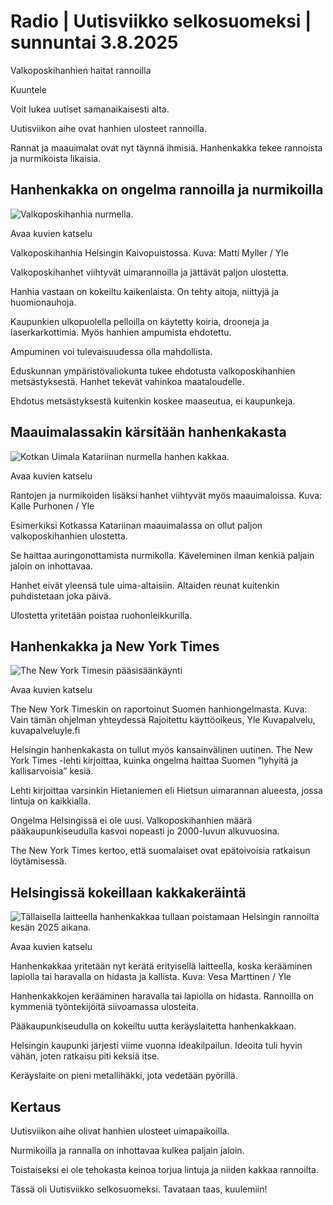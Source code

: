 # Radio | Uutisviikko selkosuomeksi | sunnuntai 3.8.2025

Valkoposkihanhien haitat rannoilla

Kuuntele

Voit lukea uutiset samanaikaisesti alta.

Uutisviikon aihe ovat hanhien ulosteet rannoilla.

Rannat ja maauimalat ovat nyt täynnä ihmisiä. Hanhenkakka tekee rannoista ja nurmikoista likaisia.

## Hanhenkakka on ongelma rannoilla ja nurmikoilla

![Valkoposkihanhia nurmella.](https://images.cdn.yle.fi/image/upload/c_crop,h_1956,w_3478,x_0,y_3/ar_1.7777777777777777,c_fill,g_faces,h_431,w_767/dpr_1.0/q_auto:eco/f_auto/fl_lossy/v1753785068/39-14999976888a2673c17e)

Avaa kuvien katselu

Valkoposkihanhia Helsingin Kaivopuistossa. Kuva: Matti Myller / Yle

Valkoposkihanhet viihtyvät uimarannoilla ja jättävät paljon ulostetta.

Hanhia vastaan on kokeiltu kaikenlaista. On tehty aitoja, niittyjä ja huomionauhoja.

Kaupunkien ulkopuolella pelloilla on käytetty koiria, drooneja ja laserkarkottimia. Myös hanhien ampumista ehdotettu.

Ampuminen voi tulevaisuudessa olla mahdollista.

Eduskunnan ympäristövaliokunta tukee ehdotusta valkoposkihanhien metsästyksestä. Hanhet tekevät vahinkoa maataloudelle.

Ehdotus metsästyksestä kuitenkin koskee maaseutua, ei kaupunkeja.

## Maauimalassakin kärsitään hanhenkakasta

![Kotkan Uimala Katariinan nurmella hanhen kakkaa.](https://images.cdn.yle.fi/image/upload/c_crop,h_2597,w_4617,x_12,y_234/ar_1.7777777777777777,c_fill,g_faces,h_431,w_767/dpr_1.0/q_auto:eco/f_auto/fl_lossy/v1751444896/39-14885036864ec76e78c6)

Avaa kuvien katselu

Rantojen ja nurmikoiden lisäksi hanhet viihtyvät myös maauimaloissa. Kuva: Kalle Purhonen / Yle

Esimerkiksi Kotkassa Katariinan maauimalassa on ollut paljon valkoposkihanhien ulostetta.

Se haittaa auringonottamista nurmikolla. Käveleminen ilman kenkiä paljain jaloin on inhottavaa.

Hanhet eivät yleensä tule uima-altaisiin. Altaiden reunat kuitenkin puhdistetaan joka päivä.

Ulostetta yritetään poistaa ruohonleikkurilla.

## Hanhenkakka ja New York Times

![The New York Timesin pääsisäänkäynti](https://images.cdn.yle.fi/image/upload/c_crop,h_1683,w_2992,x_0,y_0/ar_1.7777777777777777,c_fill,g_faces,h_431,w_767/dpr_1.0/q_auto:eco/f_auto/fl_lossy/v1524817533/39-4818345ae2de2e6713f)

Avaa kuvien katselu

The New York Timeskin on raportoinut Suomen hanhiongelmasta. Kuva: Vain tämän ohjelman yhteydessä Rajoitettu käyttöoikeus, Yle Kuvapalvelu, kuvapalveluyle.fi

Helsingin hanhenkakasta on tullut myös kansainvälinen uutinen. The New York Times -lehti kirjoittaa, kuinka ongelma haittaa Suomen ”lyhyitä ja kallisarvoisia” kesiä.

Lehti kirjoittaa varsinkin Hietaniemen eli Hietsun uimarannan alueesta, jossa lintuja on kaikkialla.

Ongelma Helsingissä ei ole uusi. Valkoposkihanhien määrä pääkaupunkiseudulla kasvoi nopeasti jo 2000-luvun alkuvuosina.

The New York Times kertoo, että suomalaiset ovat epätoivoisia ratkaisun löytämisessä.

## Helsingissä kokeillaan kakkakeräintä

![Tällaisella laitteella hanhenkakkaa tullaan poistamaan Helsingin rannoilta kesän 2025 aikana.](https://images.cdn.yle.fi/image/upload/c_crop,h_2722,w_4840,x_1,y_223/ar_1.7777777777777777,c_fill,g_faces,h_431,w_767/dpr_1.0/q_auto:eco/f_auto/fl_lossy/v1747823182/39-1469102682da7e124d65)

Avaa kuvien katselu

Hanhenkakkaa yritetään nyt kerätä erityisellä laitteella, koska kerääminen lapiolla tai haravalla on hidasta ja kallista. Kuva: Vesa Marttinen / Yle

Hanhenkakkojen kerääminen haravalla tai lapiolla on hidasta. Rannoilla on kymmeniä työntekijöitä siivoamassa ulosteita.

Pääkaupunkiseudulla on kokeiltu uutta keräyslaitetta hanhenkakkaan.

Helsingin kaupunki järjesti viime vuonna ideakilpailun. Ideoita tuli hyvin vähän, joten ratkaisu piti keksiä itse.

Keräyslaite on pieni metallihäkki, jota vedetään pyörillä.

## Kertaus

Uutisviikon aihe olivat hanhien ulosteet uimapaikoilla.

Nurmikoilla ja rannalla on inhottavaa kulkea paljain jaloin.

Toistaiseksi ei ole tehokasta keinoa torjua lintuja ja niiden kakkaa rannoilta.

Tässä oli Uutisviikko selkosuomeksi. Tavataan taas, kuulemiin!

